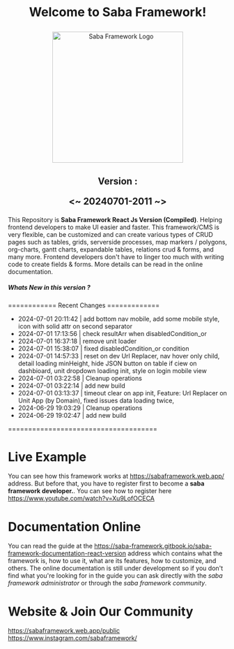 # <p align="center">Welcome to Saba Framework!</p>

<p align="center"><img src="https://res.cloudinary.com/insaba/image/upload/v1700625287/saba_framework/logo_saba_framework_gqw72y.png" alt="Saba Framework Logo" width="300"></p>

## <p align="center">Version : </p><p align="center"><~ 20240701-2011 ~></p>

This Repository is **Saba Framework React Js Version (Compiled)**. Helping frontend developers to make UI easier and faster. This framework/CMS is very flexible, can be customized and can create various types of CRUD pages such as tables, grids, serverside processes, map markers / polygons, org-charts, gantt charts, expandable tables, relations crud & forms, and many more. Frontend developers don't have to linger too much with writing code to create fields & forms. More details can be read in the online documentation.

##### Whats New in this version ?

============ Recent Changes =============

- 2024-07-01 20:11:42 | add bottom nav mobile, add some mobile style, icon with solid attr on second separator
- 2024-07-01 17:13:56 | check resultArr when disabledCondition_or
- 2024-07-01 16:37:18 | remove unit loader
- 2024-07-01 15:38:07 | fixed disabledCondition_or condition
- 2024-07-01 14:57:33 | reset on dev Url Replacer, nav hover only child, detail loading minHeight, hide JSON button on table if ciew on dashbioard, unit dropdown loading init, style on login mobile view
- 2024-07-01 03:22:58 | Cleanup operations
- 2024-07-01 03:22:14 | add new build
- 2024-07-01 03:13:37 | timeout clear on app init, Feature: Url Replacer on Unit App (by Domain),  fixed issues data loading twice,
- 2024-06-29 19:03:29 | Cleanup operations
- 2024-06-29 19:02:47 | add new build

=====================================

# Live Example

You can see how this framework works at https://sabaframework.web.app/ address. But before that, you have to register first to become a **saba framework developer.**. You can see how to register here https://www.youtube.com/watch?v=Xu9LofOCECA

# Documentation Online

You can read the guide at the https://saba-framework.gitbook.io/saba-framework-documentation-react-version address which contains what the framework is, how to use it, what are its features, how to customize, and others. The online documentation is still under development so if you don't find what you're looking for in the guide you can ask directly with the _saba framework administrator_ or through the _saba framework community_.

# Website & Join Our Community

https://sabaframework.web.app/public
https://www.instagram.com/sabaframework/
